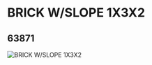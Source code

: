 # BRICK W/SLOPE 1X3X2
## 63871
![BRICK W/SLOPE 1X3X2](https://lc-www-live-s.legocdn.com/media/bricks/5/2/4534647.jpg)